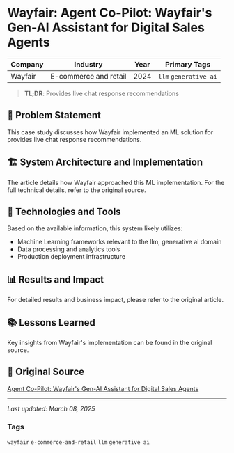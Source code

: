 # Wayfair: Agent Co-Pilot: Wayfair's Gen-AI Assistant for Digital Sales Agents

| Company | Industry | Year | Primary Tags | 
|---------|----------|------|--------------|
| Wayfair | E-commerce and retail | 2024 | `llm` `generative ai` |

> **TL;DR**: Provides live chat response recommendations

## 📝 Problem Statement

This case study discusses how Wayfair implemented an ML solution for provides live chat response recommendations.

## 🏗️ System Architecture and Implementation

The article details how Wayfair approached this ML implementation. For the full technical details, refer to the original source.

## 🔧 Technologies and Tools

Based on the available information, this system likely utilizes:

- Machine Learning frameworks relevant to the llm, generative ai domain
- Data processing and analytics tools
- Production deployment infrastructure

## 📊 Results and Impact

For detailed results and business impact, please refer to the original article.

## 📚 Lessons Learned

Key insights from Wayfair's implementation can be found in the original source.

## 🔗 Original Source

[Agent Co-Pilot: Wayfair's Gen-AI Assistant for Digital Sales Agents](https://www.aboutwayfair.com/careers/tech-blog/agent-co-pilot-wayfairs-gen-ai-assistant-for-digital-sales-agents)

---

*Last updated: March 08, 2025*

### Tags

`wayfair` `e-commerce-and-retail` `llm` `generative ai`

